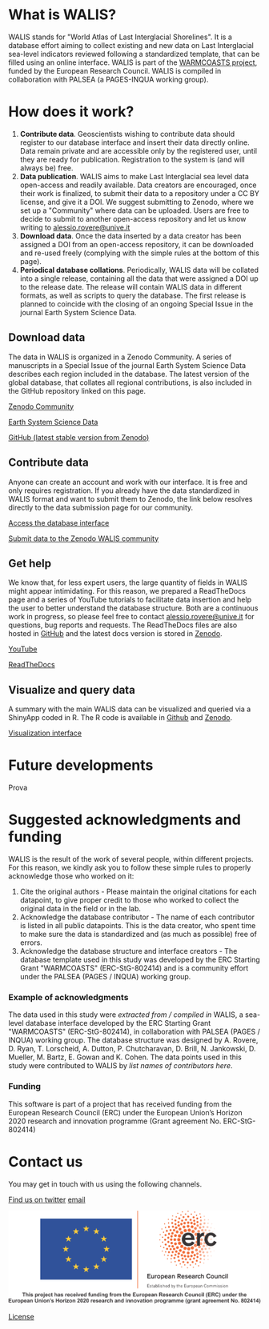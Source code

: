 # <i class="fa-solid fa-circle-info"></i> What is WALIS?
WALIS stands for "World Atlas of Last Interglacial Shorelines". It is a database effort aiming to collect existing and new data on Last Interglacial sea-level indicators reviewed following a standardized template, that can be filled using an online interface. WALIS is part of the [WARMCOASTS project](www.warmcoasts.eu), funded by the European Research Council. WALIS is compiled in collaboration with PALSEA (a PAGES-INQUA working group).

# <i class="fa-solid fa-gears"></i> How does it work?
1. **Contribute data**. Geoscientists wishing to contribute data should register to our database interface and insert their data directly online. Data remain private and are accessible only by the registered user, until they are ready for publication. Registration to the system is (and will always be) free.
2. **Data publication**. WALIS aims to make Last Interglacial sea level data open-access and readily available. Data creators are encouraged, once their work is finalized, to submit their data to a repository under a CC BY license, and give it a DOI. We suggest submitting to Zenodo, where we set up a "Community" where data can be uploaded. Users are free to decide to submit to another open-access repository and let us know writing to alessio.rovere@unive.it
3. **Download data**. Once the data inserted by a data creator has been assigned a DOI from an open-access repository, it can be downloaded and re-used freely (complying with the simple rules at the bottom of this page). 
4. **Periodical database collations**. Periodically, WALIS data will be collated into a single release, containing all the data that were assigned a DOI up to the release date. The release will contain WALIS data in different formats, as well as scripts to query the database. The first release is planned to coincide with the closing of an ongoing Special Issue in the journal Earth System Science Data. 

##  <i class="fa-solid fa-cloud-arrow-down"></i> Download data
The data in WALIS is organized in a Zenodo Community. A series of manuscripts in a Special Issue of the journal Earth System Science Data  describes each region included in the database. The latest version of the global database, that collates all regional contributions, is also included in the GitHub repository linked on this page.

<i class="fa-solid fa-users"></i> [Zenodo Community](https://zenodo.org/communities/walis_database/)

<i class="fa-solid fa-book"></i> [Earth System Science Data](https://essd.copernicus.org/articles/special_issue1055.html)

<i class="fa-brands fa-github"></i> [GitHub (latest stable version from Zenodo)](https://doi.org/10.5281/zenodo.5979519)

## <i class="fa-solid fa-pen-to-square"></i> Contribute data
Anyone can create an account and work with our interface. It is free and only requires registration. If you already have the data standardized in WALIS format and want to submit them to Zenodo, the link below resolves directly to the data submission page for our community.

<i class="fa-solid fa-arrows-rotate"></i> [Access the database interface](http://ec2-52-14-227-13.us-east-2.compute.amazonaws.com/Management_Login/)

<i class="fa-regular fa-share-nodes"></i> [Submit data to the Zenodo WALIS community](https://zenodo.org/login/?next=%2Fdeposit%2Fnew%3Fc%3Dwalis_database) 

## <i class="fa-solid fa-circle-question"></i> Get help
We know that, for less expert users, the large quantity of fields in WALIS might appear intimidating. For this reason, we prepared a ReadTheDocs page and a series of YouTube tutorials to facilitate data insertion and help the user to better understand the database structure. Both are a continuous work in progress, so please feel free to contact alessio.rovere@unive.it for questions, bug reports and requests. The ReadTheDocs files are also hosted in [GitHub](https://github.com/Alerovere/WALIS_Help) and the latest docs version is stored in [Zenodo](https://doi.org/10.5281/zenodo.3961543).

<i class="fa-brands fa-youtube"></i> [YouTube](https://www.youtube.com/playlist?list=PLhYGGzjMovNfAK9Q9NAio52mBj55-MB6V)

<i class="fa-solid fa-glasses"></i> [ReadTheDocs](https://walis-help.readthedocs.io/en/latest/)

## <i class="fa-solid fa-earth-americas"></i> Visualize and query data
A summary with the main WALIS data can be visualized and queried via a ShinyApp coded in R. The R code is available in [Github](https://github.com/Alerovere/WALIS_Visualization/tree/v1.0) and [Zenodo](https://doi.org/10.5281/zenodo.4943540). 

<i class="fa-solid fa-eye"></i> [Visualization interface](https://warmcoasts.shinyapps.io/WALIS_Visualization/)

# <i class="fa-solid fa-timer"></i> Future developments
Prova

# <i class="fa-regular fa-sack-dollar"></i> Suggested acknowledgments and funding
WALIS is the result of the work of several people, within different projects. For this reason, we kindly ask you to follow these simple rules to properly acknowledge those who worked on it:

1. Cite the original authors - Please maintain the original citations for each datapoint, to give proper credit to those who worked to collect the original data in the field or in the lab.
2. Acknowledge the database contributor - The name of each contributor is listed in all public datapoints. This is the data creator, who spent time to make sure the data is standardized and (as much as possible) free of errors.
3. Acknowledge the database structure and interface creators - The database template used in this study was developed by the ERC Starting Grant "WARMCOASTS" (ERC-StG-802414) and is a community effort under the PALSEA (PAGES / INQUA) working group.

### Example of acknowledgments
The data used in this study were *extracted from / compiled in* WALIS, a sea-level database interface developed by the ERC Starting Grant "WARMCOASTS" (ERC-StG-802414), in collaboration with PALSEA (PAGES / INQUA) working group. The database structure was designed by A. Rovere, D. Ryan, T. Lorscheid, A. Dutton, P. Chutcharavan, D. Brill, N. Jankowski, D. Mueller, M. Bartz, E. Gowan and K. Cohen. The data points used in this study were contributed to WALIS by *list names of contributors here*.

### Funding
This software is part of a project that has received funding from the European Research Council (ERC) under the European Union’s Horizon 2020 research and innovation programme (Grant agreement No. ERC-StG-802414)

# Contact us
You may get in touch with us using the following channels.

<i class="fa-brands fa-twitter"></i>[Find us on twitter](https://twitter.com/walisdatabase)
<i class="fa-solid fa-at"></i> [email](mailto:alessio.rovere@unive.it)

![logo](./img/ERC.png)

<i class="fa-brands fa-creative-commons"></i><i class="fa-brands fa-creative-commons-by"></i> [License](https://creativecommons.org/licenses/by/4.0/)

<script src="https://kit.fontawesome.com/f4ba202135.js" crossorigin="anonymous"></script> 
